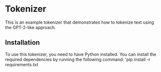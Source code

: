 # Tokenizer

This is an example tokenizer that demonstrates how to tokenize text using the GPT-2-like approach.

## Installation

To use this tokenizer, you need to have Python installed. You can install the required dependencies by running the following command:
'pip install -r requirements.txt
